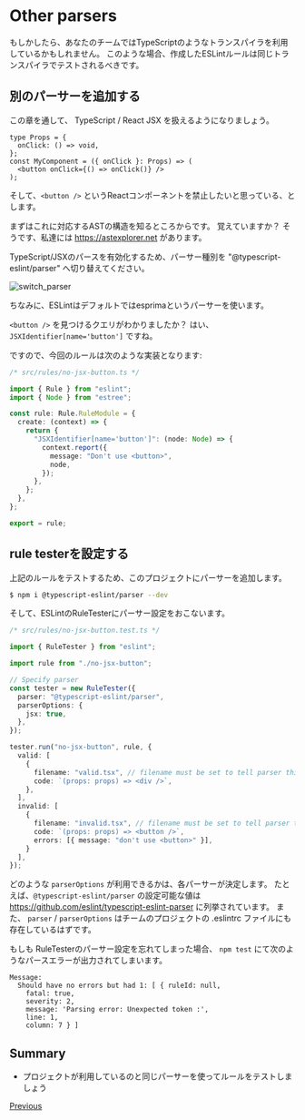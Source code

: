 # Other parsers
もしかしたら、あなたのチームではTypeScriptのようなトランスパイラを利用しているかもしれません。
このような場合、作成したESLintルールは同じトランスパイラでテストされるべきです。

## 別のパーサーを追加する
この章を通して、 TypeScript / React JSX を扱えるようになりましょう。

```tsx
type Props = {
  onClick: () => void,
};
const MyComponent = ({ onClick }: Props) => (
  <button onClick={() => onClick()} />
);
```

そして、`<button />` というReactコンポーネントを禁止したいと思っている、とします。

まずはこれに対応するASTの構造を知るところからです。
覚えていますか？
そうです、私達には https://astexplorer.net があります。

TypeScript/JSXのパースを有効化するため、パーサー種別を "@typescript-eslint/parser" へ切り替えてください。

![switch_parser](./switch_parser.png)

ちなみに、ESLintはデフォルトではesprimaというパーサーを使います。

`<button />` を見つけるクエリがわかりましたか？
はい、 `JSXIdentifier[name='button']` ですね。

ですので、今回のルールは次のような実装となります:

```ts
/* src/rules/no-jsx-button.ts */

import { Rule } from "eslint";
import { Node } from "estree";

const rule: Rule.RuleModule = {
  create: (context) => {
    return {
      "JSXIdentifier[name='button']": (node: Node) => {
        context.report({
          message: "Don't use <button>",
          node,
        });
      },
    };
  },
};

export = rule;
```

## rule testerを設定する
上記のルールをテストするため、このプロジェクトにパーサーを追加します。

```sh
$ npm i @typescript-eslint/parser --dev
```

そして、ESLintのRuleTesterにパーサー設定をおこないます。

```ts
/* src/rules/no-jsx-button.test.ts */

import { RuleTester } from "eslint";

import rule from "./no-jsx-button";

// Specify parser
const tester = new RuleTester({
  parser: "@typescript-eslint/parser",
  parserOptions: {
    jsx: true,
  },
});

tester.run("no-jsx-button", rule, {
  valid: [
    {
      filename: "valid.tsx", // filename must be set to tell parser this code is tsx
      code: `(props: props) => <div />`,
    },
  ],
  invalid: [
    {
      filename: "invalid.tsx", // filename must be set to tell parser this code is tsx
      code: `(props: props) => <button />`,
      errors: [{ message: "don't use <button>" }],
    }
  ],
});
```

どのような `parserOptions` が利用できるかは、各パーサーが決定します。
たとえば、`@typescript-eslint/parser` の設定可能な値は https://github.com/eslint/typescript-eslint-parser に列挙されています。
また、 `parser` / `parserOptions` はチームのプロジェクトの .eslintrc ファイルにも存在しているはずです。

もしも RuleTesterのパーサー設定を忘れてしまった場合、 `npm test` にて次のようなパースエラーが出力されてしまいます。

```text
Message:
  Should have no errors but had 1: [ { ruleId: null,
    fatal: true,
    severity: 2,
    message: 'Parsing error: Unexpected token :',
    line: 1,
    column: 7 } ]
```

## Summary

* プロジェクトが利用しているのと同じパーサーを使ってルールをテストしましょう

[Previous](../20_dive_into_ast/README.ja.md)
